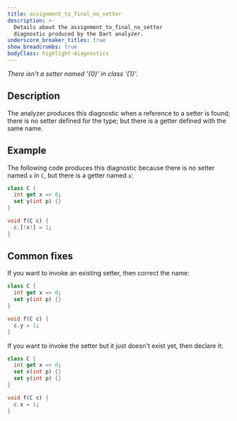 ```yaml
---
title: assignment_to_final_no_setter
description: >-
  Details about the assignment_to_final_no_setter
  diagnostic produced by the Dart analyzer.
underscore_breaker_titles: true
show_breadcrumbs: true
bodyClass: highlight-diagnostics
---
```


_There isn't a setter named '{0}' in class '{1}'._

## Description

The analyzer produces this diagnostic when a reference to a setter is
found; there is no setter defined for the type; but there is a getter
defined with the same name.

## Example

The following code produces this diagnostic because there is no setter
named `x` in `C`, but there is a getter named `x`:

```dart
class C {
  int get x => 0;
  set y(int p) {}
}

void f(C c) {
  c.[!x!] = 1;
}
```

## Common fixes

If you want to invoke an existing setter, then correct the name:

```dart
class C {
  int get x => 0;
  set y(int p) {}
}

void f(C c) {
  c.y = 1;
}
```

If you want to invoke the setter but it just doesn't exist yet, then
declare it:

```dart
class C {
  int get x => 0;
  set x(int p) {}
  set y(int p) {}
}

void f(C c) {
  c.x = 1;
}
```
